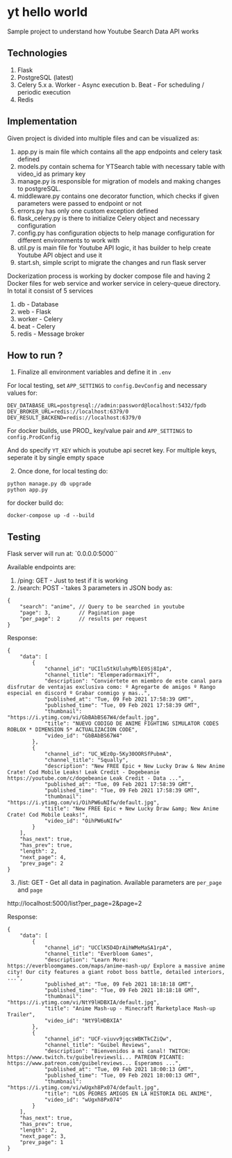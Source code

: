 # yt hello world

Sample project to understand how Youtube Search Data API works

## Technologies

1. Flask
2. PostgreSQL (latest)
3. Celery 5.x
   a. Worker - Async execution
   b. Beat - For scheduling / periodic execution
4. Redis

## Implementation

Given project is divided into multiple files and can be visualized as:

1. app.py is main file which contains all the app endpoints and celery task defined
2. models.py contain schema for YTSearch table with necessary table with video_id as primary key
3. manage.py is responsible for migration of models and making changes to postgreSQL.
4. middleware.py contains one decorator function, which checks if given parameters were passed to endpoint or not
5. errors.py has only one custom exception defined
6. flask_celery.py is there to initialize Celery object and necessary configuration
7. config.py has configuration objects to help manage configuration for different environments to work with
8. util.py is main file for Youtube API logic, it has builder to help create Youtube API object and use it
9. start.sh, simple script to migrate the changes and run flask server

Dockerization process is working by docker compose file and having 2 Docker files for web service and worker service in celery-queue directory. In total it consist of 5 services
1. db - Database
2. web - Flask
3. worker - Celery
4. beat - Celery
5. redis - Message broker

## How to run ?

1. Finalize all environment variables and define it in `.env`

For local testing, set `APP_SETTINGS` to `config.DevConfig` and necessary values for:

```
DEV_DATABASE_URL=postgresql://admin:password@localhost:5432/fpdb
DEV_BROKER_URL=redis://localhost:6379/0
DEV_RESULT_BACKEND=redis://localhost:6379/0
```

For docker builds, use PROD_<xyz> key/value pair and `APP_SETTINGS` to `config.ProdConfig`

And do specify `YT_KEY` which is youtube api secret key. For multiple keys, seperate it by single empty space

2. Once done, for local testing do:

```
python manage.py db upgrade
python app.py
```

for docker build do:

```
docker-compose up -d --build
```

## Testing

Flask server will run at: `0.0.0.0:5000``

Available endpoints are:

1. /ping: GET - Just to test if it is working
2. /search: POST -`takes 3 parameters in JSON body as:

```
{
    "search": "anime", // Query to be searched in youtube
    "page": 3,         // Pagination page
    "per_page": 2      // results per request
}
```

Response:

```
{
    "data": [
        {
            "channel_id": "UCIlu5tkUluhyMblE0Sj8IpA",
            "channel_title": "ElemperadormaxiYT",
            "description": "Conviértete en miembro de este canal para disfrutar de ventajas exclusiva como: º Agregarte de amigos º Rango especial en discord º Grabar conmigo y mas..",
            "published_at": "Tue, 09 Feb 2021 17:58:39 GMT",
            "published_time": "Tue, 09 Feb 2021 17:58:39 GMT",
            "thumbnail": "https://i.ytimg.com/vi/GbBAbBS67W4/default.jpg",
            "title": "NUEVO CODIGO DE ANIME FIGHTING SIMULATOR CODES ROBLOX * DIMENSION 5* ACTUALIZACION CODE",
            "video_id": "GbBAbBS67W4"
        },
        {
            "channel_id": "UC_WEz0p-5Ky30OORSfPubmA",
            "channel_title": "Squally",
            "description": "New FREE Epic + New Lucky Draw & New Anime Crate! Cod Mobile Leaks! Leak Credit - Dogebeanie https://youtube.com/c/dogebeanie Leak Credit - Data ...",
            "published_at": "Tue, 09 Feb 2021 17:58:39 GMT",
            "published_time": "Tue, 09 Feb 2021 17:58:39 GMT",
            "thumbnail": "https://i.ytimg.com/vi/OihPW6uNIfw/default.jpg",
            "title": "New FREE Epic + New Lucky Draw &amp; New Anime Crate! Cod Mobile Leaks!",
            "video_id": "OihPW6uNIfw"
        }
    ],
    "has_next": true,
    "has_prev": true,
    "length": 2,
    "next_page": 4,
    "prev_page": 2
}
```

3. /list: GET - Get all data in pagination. Available parameters are `per_page` and `page`

http://localhost:5000/list?per_page=2&page=2

Response:
```
{
    "data": [
        {
            "channel_id": "UCClK5D4DrAihWMeMaSA1rpA",
            "channel_title": "Everbloom Games",
            "description": "Learn More: https://everbloomgames.com/maps/anime-mash-up/ Explore a massive anime city! Our city features a giant robot boss battle, detailed interiors, ...",
            "published_at": "Tue, 09 Feb 2021 18:18:18 GMT",
            "published_time": "Tue, 09 Feb 2021 18:18:18 GMT",
            "thumbnail": "https://i.ytimg.com/vi/NtY9lHDBXIA/default.jpg",
            "title": "Anime Mash-up - Minecraft Marketplace Mash-up Trailer",
            "video_id": "NtY9lHDBXIA"
        },
        {
            "channel_id": "UCF-viuvv9jqcsWBKTkCZiQw",
            "channel_title": "Guibel Reviews",
            "description": "Bienvenidos a mi canal! TWITCH: https://www.twitch.tv/guibelreviewsli​​​​... PATREON PICANTE: https://www.patreon.com/guibelreviews​​​​... Esperamos ...",
            "published_at": "Tue, 09 Feb 2021 18:00:13 GMT",
            "published_time": "Tue, 09 Feb 2021 18:00:13 GMT",
            "thumbnail": "https://i.ytimg.com/vi/wUgxh8Px074/default.jpg",
            "title": "LOS PEORES AMIGOS EN LA HISTORIA DEL ANIME",
            "video_id": "wUgxh8Px074"
        }
    ],
    "has_next": true,
    "has_prev": true,
    "length": 2,
    "next_page": 3,
    "prev_page": 1
}
```
